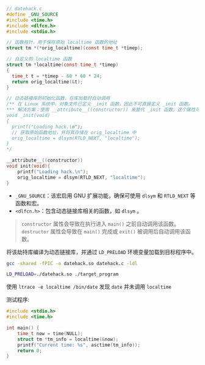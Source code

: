 ```c
// datehack.c
#define _GNU_SOURCE
#include <time.h>
#include <dlfcn.h>
#include <stdio.h>

// 函数指针，用于保存原始 localtime 函数的地址
struct tm *(*orig_localtime)(const time_t *timep);

// 自定义的 localtime 函数
struct tm *localtime(const time_t *timep)
{
  time_t t = *timep - 60 * 60 * 24;
  return orig_localtime(&t);
}

// 动态链接库的初始化函数，在库加载时自动调用
/** 在 Linux 系统中，对象文件已定义 _init 函数，因此不可直接定义 _init 函数。
*** 解决方案：使用 __attribute__((constructor)) 来替代 _init 函数。这个属性可确保函数在程序初始化时被调用，而不会与系统默认的 _init 函数冲突
void _init(void)
{
  printf("Loading hack.\n");
  // 获取原始函数地址，并将其存储在 orig_localtime 中
  orig_localtime = dlsym(RTLD_NEXT, "localtime");
} 
*/

__attribute__((constructor))
void init(void){
	printf("Loading hack.\n");
	orig_localtime = dlsym(RTLD_NEXT, "localtime");
}
```

- `_GNU_SOURCE`：该宏启用 GNU 扩展功能，确保可使用 `dlsym` 和 `RTLD_NEXT` 等函数和宏。
- `<dlfcn.h>`：包含动态链接库相关的函数，如 `dlsym` 。
> `constructor` 属性会导致在执行进入 `main()` 之前自动调用该函数。
> `destructor` 属性会导致在 `main()` 完成或 `exit()` 被调用后自动调用该函数。

将该劫持库编译为动态链接库，并通过 `LD_PRELOAD` 环境变量加载到目标程序中。
```bash
gcc -shared -fPIC -o datehack.so datehack.c -ldl

LD_PRELOAD=./datehack.so ./target_program
```

使用 `ltrace -e localtime /bin/date` 发现 `date` 并未调用 `localtime`

测试程序:
```c
#include <stdio.h>
#include <time.h>

int main() {
	time_t now = time(NULL);
	struct tm *tm_info = localtime(&now);
	printf("Current time: %s", asctime(tm_info));
	return 0;
}
```